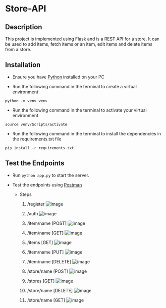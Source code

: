 # Store-API

## Description
This project is implemented using Flask and is a REST API for a store. 
It can be used to add items, fetch items or an item, edit items and delete items from a store.

## Installation
-   Ensure you have [Python](www.python.org) installed on your PC
  
-   Run the following command in the terminal to create a virtual environment 
```
python -m venv venv
```

-   Run the following command in the terminal to activate your virtual environment
 ``` 
 source venv/Scripts/activate
```

-   Run the following command in the terminal to install the dependencies in the requirements.txt file
``` 
pip install -r requirements.txt
```

## Test the Endpoints

-   Run ``` python app.py ``` to start the server.

-   Test the endpoints using [Postman](https://app.getpostman.com/join-team?invite_code=d692faed7a5db8bdd2b7dadfd55a34cb&ws=85327001-f59e-4ad1-be89-49d0afa6456f)

    -   Steps
  
        1.  /register
            ![image](https://user-images.githubusercontent.com/49791498/103707288-a240ed80-4fae-11eb-88c2-939d067ad610.png)

        2.  /auth
            ![image](https://user-images.githubusercontent.com/49791498/103707174-79b8f380-4fae-11eb-8bf2-7f5ad9ad30aa.png)

        3. /item/name [POST]
            ![image](https://user-images.githubusercontent.com/49791498/103707825-a588a900-4faf-11eb-9e72-28393684fd44.png)

        4. /item/name [GET]
            ![image](https://user-images.githubusercontent.com/49791498/103708116-3cedfc00-4fb0-11eb-81d3-d1bf1f2c7943.png)

        5.  /items [GET]
            ![image](https://user-images.githubusercontent.com/49791498/103708479-f2b94a80-4fb0-11eb-9bf6-a63654317590.png)
        
        6.  /item/name [PUT]
            ![image](https://user-images.githubusercontent.com/49791498/104425860-74950f00-5581-11eb-8bd7-b5a17e093055.png)
        
        7.  /item/name [DELETE]
            ![image](https://user-images.githubusercontent.com/49791498/104426181-e2d9d180-5581-11eb-9331-b7bc12e42e52.png)

        8.  /store/name [POST]
            ![image](https://user-images.githubusercontent.com/49791498/104423201-17e42500-557e-11eb-9ea5-ae83fa233769.png)

        9. /stores [GET]
            ![image](https://user-images.githubusercontent.com/49791498/104423353-46620000-557e-11eb-9df2-1e50f0747e89.png)

        10. /store/name [DELETE]
            ![image](https://user-images.githubusercontent.com/49791498/104424417-a0af9080-557f-11eb-9a48-bead079cd76b.png)
        
        11. /store/name [GET]
            ![image](https://user-images.githubusercontent.com/49791498/104425294-cc7f4600-5580-11eb-82fb-601c4d69ce67.png)
 


